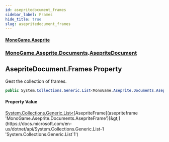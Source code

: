 ```yaml
---
id: asepritedocument_frames
sidebar_label: Frames
hide_title: true
slug: asepritedocument_frames
---
```

#### [MonoGame.Aseprite](index 'index')
### [MonoGame.Aseprite.Documents](monogame_aseprite_documents 'MonoGame.Aseprite.Documents').[AsepriteDocument](asepritedocument 'MonoGame.Aseprite.Documents.AsepriteDocument')
## AsepriteDocument.Frames Property
Gest the collection of frames.  
```csharp
public System.Collections.Generic.List<MonoGame.Aseprite.Documents.AsepriteFrame> Frames { get; set; }
```
#### Property Value
[System.Collections.Generic.List&lt;](https://docs.microsoft.com/en-us/dotnet/api/System.Collections.Generic.List-1 'System.Collections.Generic.List`1')[AsepriteFrame](asepriteframe 'MonoGame.Aseprite.Documents.AsepriteFrame')[&gt;](https://docs.microsoft.com/en-us/dotnet/api/System.Collections.Generic.List-1 'System.Collections.Generic.List`1')  
